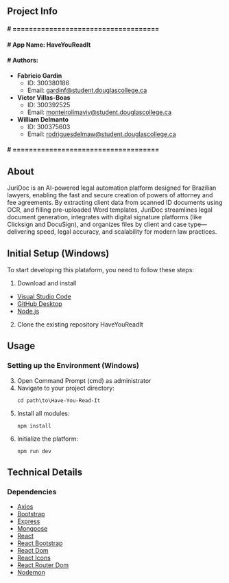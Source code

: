 ## Project Info
#### # ====================================
#### # App Name:		HaveYouReadIt
#### # Authors:
- **Fabricio Gardin**  
  - ID: 300380186  
  - Email: gardinf@student.douglascollege.ca
- **Victor Villas-Boas**  
  - ID: 300392525
  - Email: monteirolimaviv@student.douglascollege.ca
- **William Delmanto**  
  - ID: 300375603  
  - Email: rodriguesdelmaw@student.douglascollege.ca
#### # ====================================

## About
JuriDoc is an AI-powered legal automation platform designed for Brazilian lawyers, enabling the fast and secure creation of powers of attorney and fee agreements. By extracting client data from scanned ID documents using OCR, and filling pre-uploaded Word templates, JuriDoc streamlines legal document generation, integrates with digital signature platforms (like Clicksign and DocuSign), and organizes files by client and case type—delivering speed, legal accuracy, and scalability for modern law practices.

## Initial Setup (Windows)

To start developing this plataform, you need to follow these steps:

1. Download and install
- [Visual Studio Code](https://code.visualstudio.com/download)
- [GitHub Desktop](https://desktop.github.com/)
- [Node.js](https://nodejs.org/en/)

2. Clone the existing repository HaveYouReadIt

## Usage

### Setting up the Environment (Windows)

3. Open Command Prompt (cmd) as administrator
4. Navigate to your project directory:
   ```
   cd path\to\Have-You-Read-It
   ```
5. Install all modules:
   ```
   npm install
   ```
6. Initialize the platform:
   ```
   npm run dev
   ```

## Technical Details

### Dependencies
- [Axios](https://www.npmjs.com/package/axios)
- [Bootstrap](https://www.npmjs.com/package/bootstrap)
- [Express](https://www.npmjs.com/package/express)
- [Mongoose](https://www.npmjs.com/package/mongoose)
- [React](https://www.npmjs.com/package/react)
- [React Bootstrap](https://www.npmjs.com/package/react-bootstrap)
- [React Dom](https://www.npmjs.com/package/react-dom)
- [React Icons](https://www.npmjs.com/package/react-icons)
- [React Router Dom](https://www.npmjs.com/package/react-router-dom)
- [Nodemon](https://www.npmjs.com/package/nodemon)

